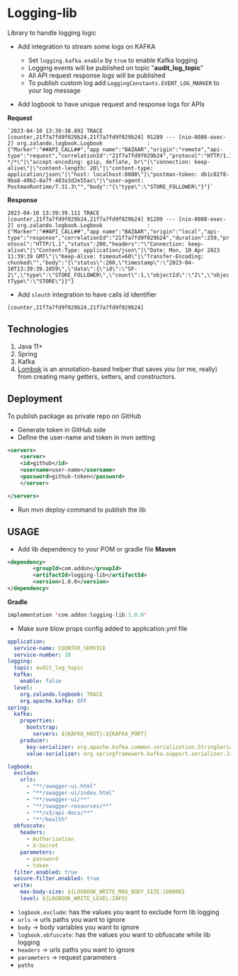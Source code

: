 # Logging-lib

Library to handle logging logic

- Add integration to stream some logs on KAFKA
	- Set `logging.kafka.enable` by `true` to enable Kafka logging
	- Logging events will be published on topic "**audit_log_topic**"
	- All API request response logs will be published
	- To publish custom log add `LoggingConstants.EVENT_LOG_MARKER` to your log message

- Add logbook to have unique request and response logs for APIs

**Request**

	`2023-04-10 13:39:38.892 TRACE [counter,21f7a7fd9f029b24,21f7a7fd9f029b24] 91289 --- [nio-8080-exec-2] org.zalando.logbook.Logbook              : {"Marker":"##API_CALL##","app name":"BAZAAR","origin":"remote","api-type":"request","correlationId":"21f7a7fd9f029b24","protocol":"HTTP/1.1","remote":"0:0:0:0:0:0:0:1","method":"POST","uri":"http://localhost:8080/counter/increment/2","headers":"\"accept: */*\"|\"accept-encoding: gzip, deflate, br\"|\"connection: keep-alive\"|\"content-length: 28\"|\"content-type: application/json\"|\"host: localhost:8080\"|\"postman-token: db1c02f8-9ba8-49b2-8a7f-403a3d2e55ac\"|\"user-agent: PostmanRuntime/7.31.3\"","body":"{\"type\":\"STORE_FOLLOWER\"}"}`

**Response**

`2023-04-10 13:39:39.111 TRACE [counter,21f7a7fd9f029b24,21f7a7fd9f029b24] 91289 --- [nio-8080-exec-2] org.zalando.logbook.Logbook              : {"Marker":"##API_CALL##","app name":"BAZAAR","origin":"local","api-type":"response","correlationId":"21f7a7fd9f029b24","duration":259,"protocol":"HTTP/1.1","status":200,"headers":"\"Connection: keep-alive\"|\"Content-Type: application/json\"|\"Date: Mon, 10 Apr 2023 11:39:39 GMT\"|\"Keep-Alive: timeout=60\"|\"Transfer-Encoding: chunked\"","body":"{\"status\":200,\"timestamp\":\"2023-04-10T13:39:39.1059\",\"data\":{\"id\":\"SF-2\",\"type\":\"STORE_FOLLOWER\",\"count\":1,\"objectId\":\"2\",\"objectType\":\"STORE\"}}"}`
- Add `sleuth` integration to have calls id identifier

`[counter,21f7a7fd9f029b24,21f7a7fd9f029b24]`


## Technologies
1. Java 11+
2. Spring
2. Kafka
3. [Lombok](https://projectlombok.org/) is an annotation-based helper that saves you (or me, really) from creating many getters, setters, and constructors.

## Deployment

To publish package as private repo on GitHub

- Generate token in GitHub side
- Define the user-name and token in mvn setting
```xml
<servers>
	<server>
	<id>github</id>
	<username>user-name</username>
	<password>github-token</password>
	</server>

</servers>

```
- Run mvn deploy command to publish the lib


## USAGE

- Add lib dependency to your POM or gradle file
**Maven**
```xml
<dependency>
		<groupId>com.addon</groupId>
		<artifactId>logging-lib</artifactId>
		<version>1.0.0</version>
</dependency>
```
**Gradle**
```kotlin
implementation 'com.addon:logging-lib:1.0.0'
```

- Make sure blow props config added to application.yml file

```yaml
application:
  service-name: COUNTER_SERVICE
  service-number: 10
logging:
  topic: audit_log_topic
  kafka:
  	enable: false
  level:
	org.zalando.logbook: TRACE
  	org.apache.kafka: OFF
spring:
  kafka:
  	properties:
	  bootstrap:
	  	servers: ${KAFKA_HOST}:${KAFKA_PORT}
  	producer:
	  key-serializer: org.apache.kafka.common.serialization.StringSerializer
	  value-serializer: org.springframework.kafka.support.serializer.JsonSerializer

logbook:
  exclude:
  	urls:
	  - "**/swagger-ui.html"
	  - "**/swagger-ui/index.html"
	  - "**/swagger-ui/**"
	  - "**/swagger-resources/**"
	  - "**/v3/api-docs/**"
	  - "**/health"
  obfuscate:
  	headers:
	  - Authorization
	  - X-Secret
  	parameters:
  	  - password
	  - token
  filter.enabled: true
  secure-filter.enabled: true
  write:
  	max-body-size: ${LOGBOOK_WRITE_MAX_BODY_SIZE:100000}
  	level: ${LOGBOOK_WRITE_LEVEL:INFO}
```

- `logbook.exclude`: has the values you want to exclude form lib logging
- `urls` -> urls paths you want to ignore
- `body` -> body variables you want to ignore
- `logbook.obfuscate`: has the values you want to obfuscate while lib logging
- `headers` -> urls paths you want to ignore
- `parameters` -> request parameters
- `paths`
